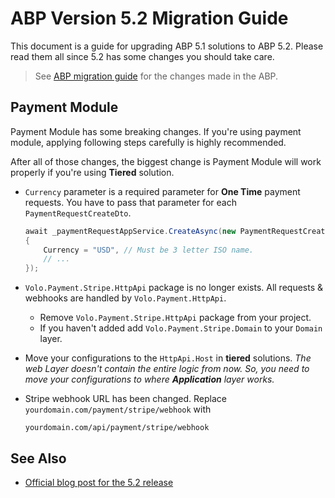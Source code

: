 # ABP Version 5.2 Migration Guide

This document is a guide for upgrading ABP 5.1 solutions to ABP 5.2. Please read them all since 5.2 has some changes you should take care.

> See [ABP migration guide](https://docs.abp.io/en/abp/5.2/Migration-Guides/Abp-5_2) for the changes made in the ABP.


## Payment Module

Payment Module has some breaking changes. If you're using payment module, applying following steps carefully is highly recommended.

After all of those changes, the biggest change is Payment Module will work properly if you're using **Tiered** solution.

- `Currency` parameter is a required parameter for **One Time** payment requests. You have to pass that parameter for each `PaymentRequestCreateDto`.

    ```csharp
    await _paymentRequestAppService.CreateAsync(new PaymentRequestCreateDto
    {
        Currency = "USD", // Must be 3 letter ISO name.
        // ...
    });
    ```

- `Volo.Payment.Stripe.HttpApi` package is no longer exists. All requests & webhooks are handled by `Volo.Payment.HttpApi`.

    - Remove `Volo.Payment.Stripe.HttpApi` package from your project.
    - If you haven't added add `Volo.Payment.Stripe.Domain` to your `Domain` layer.
    
- Move your configurations to the `HttpApi.Host` in **tiered** solutions. 
  _The web Layer doesn't contain the entire logic from now. So, you need to move your configurations to where **Application** layer works._

- Stripe webhook URL has been changed. Replace `yourdomain.com/payment/stripe/webhook` with 
    ```
    yourdomain.com/api/payment/stripe/webhook
    ```

## See Also

* [Official blog post for the 5.2 release](https://blog.abp.io/abp/ABP.IO-Platform-5-2-RC-Has-Been-Published)
